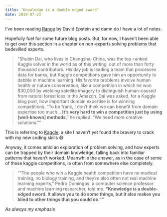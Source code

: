 ```yaml
---
title: ‘Knowledge is a double edged sword’
date: 2019-07-23
---
```


<!--kg-card-begin: html--><p>I’ve been reading <a href="https://www.worldcat.org/title/range-why-generalists-triumph-in-a-specialized-world/oclc/1050962413">Range</a> by David Epstein and damn do I have a lot of notes.</p>
<p>Hopefully fuel for some future blog posts. But, for now, I haven’t been able to get over this section in a chapter on non-experts solving problems that bedevilled experts.</p>
<blockquote><p>“Shubin Dai, who lives in Changsha, China, was the top-ranked Kaggle solver in the world as of this writing, out of more than forty thousand contributors. His day job is leading a team that processes data for banks, but Kaggle competitions gave him an opportunity to dabble in machine learning. His favorite problems involve human health or nature conservation, like a competition in which he won $30,000 by wielding satellite imagery to distinguish human-caused from natural forest loss in the Amazon. Dai was asked, for a Kaggle blog post, how important domain expertise is for winning competitions. “To be frank, I don’t think we can benefit from domain expertise too much&#8230; <strong>It’s very hard to win a competition just by using [well-known] methods</strong>,” he replied. “We need more creative solutions.””</p>
</blockquote>
<p>This is referring to <a href="https://www.kaggle.com">Kaggle</a>, a site I haven’t yet found the bravery to crack with my new coding skills 😅</p>
<p>Anyway, it comes amid an exploration of problem solving, and how experts can be trapped by their domain knowledge, falling back into familiar patterns that haven’t worked. Meanwhile the answer, as in the case of some of these kaggle competitions, ie often from somewhere else completely.</p>
<blockquote><p>““The people who win a Kaggle health competition have no medical training, no biology training, and they’re also often not real machine learning experts,” Pedro Domingos, a computer science professor and machine learning researcher, told me. <strong>“Knowledge is a double-edged sword. It allows you to do some things, but it also makes you blind to other things that you could do.””</strong></p>
</blockquote>
<p><em>As always my emphasis</em></p>
<!--kg-card-end: html-->